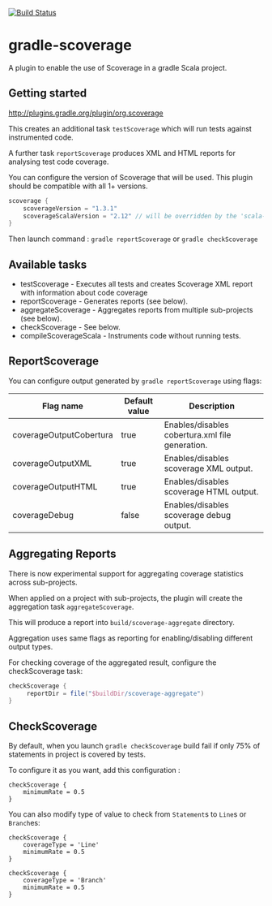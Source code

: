 [![Build Status](https://travis-ci.org/scoverage/gradle-scoverage.png?branch=master)](https://travis-ci.org/scoverage/gradle-scoverage)

gradle-scoverage
================
A plugin to enable the use of Scoverage in a gradle Scala project.

Getting started
---------------
http://plugins.gradle.org/plugin/org.scoverage

This creates an additional task `testScoverage` which will run tests against instrumented code.

A further task `reportScoverage` produces XML and HTML reports for analysing test code coverage.

You can configure the version of Scoverage that will be used. This plugin should be compatible with all 1+ versions.

```groovy
scoverage {
    scoverageVersion = "1.3.1"
    scoverageScalaVersion = "2.12" // will be overridden by the 'scala-library' version (if configured)
}
```

Then launch command :
`gradle reportScoverage` or `gradle checkScoverage`

Available tasks
---------------

* testScoverage - Executes all tests and creates Scoverage XML report with information about code coverage
* reportScoverage - Generates reports (see below).
* aggregateScoverage - Aggregates reports from multiple sub-projects (see below).
* checkScoverage - See below.
* compileScoverageScala - Instruments code without running tests.

ReportScoverage
---------------

You can configure output generated by `gradle reportScoverage` using flags:

| Flag name               | Default value | Description                                     |
| ------------------------|---------------|-------------------------------------------------|
| coverageOutputCobertura | true          | Enables/disables cobertura.xml file generation. |
| coverageOutputXML       | true          | Enables/disables scoverage XML output.          |
| coverageOutputHTML      | true          | Enables/disables scoverage HTML output.         |
| coverageDebug           | false         | Enables/disables scoverage debug output.        |

Aggregating Reports
-------------------

There is now experimental support for aggregating coverage statistics across sub-projects.

When applied on a project with sub-projects, the plugin will create the aggregation task `aggregateScoverage`. 

This will produce a report into `build/scoverage-aggregate` directory.

Aggregation uses same flags as reporting for enabling/disabling different output types.

For checking coverage of the aggregated result, configure the checkScoverage task:

```groovy
checkScoverage {
     reportDir = file("$buildDir/scoverage-aggregate")
}
```

CheckScoverage
--------------

By default, when you launch `gradle checkScoverage` build fail if only 75% of statements in project is covered by tests.

To configure it as you want, add this configuration :
```
checkScoverage {
    minimumRate = 0.5
}
```

You can also modify type of value to check from `Statement`s to `Line`s or `Branch`es:

```
checkScoverage {
    coverageType = 'Line'
    minimumRate = 0.5
}
```

```
checkScoverage {
    coverageType = 'Branch'
    minimumRate = 0.5
}
```
